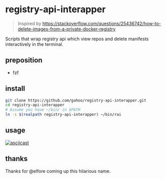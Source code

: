 # registry-api-interapper

> Inspired by https://stackoverflow.com/questions/25436742/how-to-delete-images-from-a-private-docker-registry

Scripts that wrap registry api which view repos and delete manifests interactively in the terminal.

## preposition
- fzf

## install
```bash
git clone https://github.com/gahoo/registry-api-interapper.git
cd registry-api-interapper
# Assume you have ~/bin/ in $PATH
ln -s $(realpath registry-api-interapper) ~/bin/rai
```

## usage
[![asciicast](https://asciinema.org/a/gT21DE8SYIvGTDVySmKxIRnfp.svg)](https://asciinema.org/a/gT21DE8SYIvGTDVySmKxIRnfp)

## thanks
Thanks for @elfore coming up this hilarious name.
